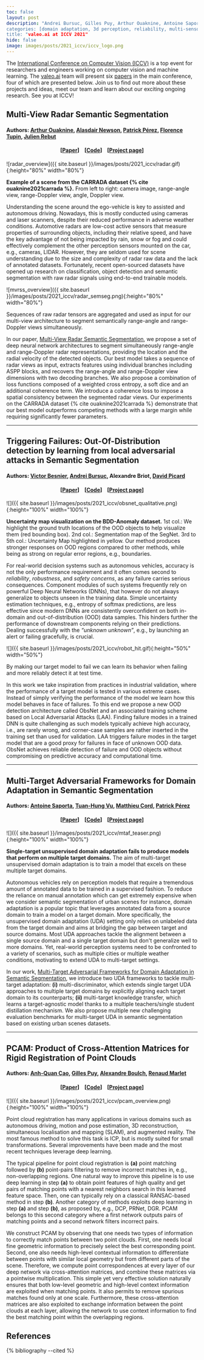 ```yaml
---
toc: false
layout: post
description: "Andrei Bursuc, Gilles Puy, Arthur Ouaknine, Antoine Saporta
categories: [domain adaptation, 3d perception, reliability, multi-sensor, limited supervision]
title: "valeo.ai at ICCV 2021"
hide: false
image: images/posts/2021_iccv/iccv_logo.png
---
```



The [International Conference on Computer Vision (ICCV)](https://iccv2021.thecvf.com/home) is a top event for researchers and engineers working on computer vision and machine learning. The [valeo.ai](https://ptrckprz.github.io/valeoai/) team will present six [papers](https://ptrckprz.github.io/vaipub/) in the main conference, four of which are presented below. Join us to find out more about these projects and ideas, meet our team and learn about our exciting ongoing research. See you at ICCV! 


## Multi-View Radar Semantic Segmentation
#### Authors: <a href="https://arthurouaknine.github.io/">Arthur Ouaknine</a>, <a href="https://sites.google.com/site/alasdairnewson/">Alasdair Newson</a>, <a href="https://ptrckprz.github.io/">Patrick Pérez</a>, <a href="https://perso.telecom-paristech.fr/tupin/">Florence Tupin</a>, <a href="https://scholar.google.com/citations?user=BJcQNcoAAAAJ&hl=fr">Julien Rebut</a>

<h4 align="center"> [<a href="https://arxiv.org/abs/2103.16214">Paper</a>] &nbsp;&nbsp; [<a href="https://github.com/valeoai/MVRSS">Code</a>] &nbsp;&nbsp; [<a href="https://valeoai.github.io/blog/publications/mvrss/">Project page</a>]</h4>


![radar_overview]({{ site.baseurl }}/images/posts/2021_iccv/radar.gif){:height="80%" width="80%"}
<div class="caption"><b>Example of a scene from the CARRADA dataset {% cite ouaknine2021carrada %}.</b> From left to right: camera image, range-angle view, range-Doppler view, angle, Doppler view.</div>

Understanding the scene around the ego-vehicle is key to assisted and autonomous driving. Nowadays, this is mostly conducted using cameras and laser scanners, despite their reduced performance in adverse weather conditions. Automotive radars are low-cost active sensors that measure properties of surrounding objects, including their relative speed, and have the key advantage of not being impacted by rain, snow or fog and could effectively complement the other perception sensors mounted on the car, e.g., cameras, LIDAR. However, they are seldom used for scene understanding due to the size and complexity of radar raw data and the lack of annotated datasets. Fortunately, recent open-sourced datasets have opened up research on classification, object detection and semantic segmentation with raw radar signals using end-to-end trainable models.


![mvrss_overview]({{ site.baseurl }}/images/posts/2021_iccv/radar_semseg.png){:height="80%" width="80%"}
<div class="caption">Sequences of raw radar tensors are aggregated and used as input for our multi-view architecture to segment semantically range-angle and range-Doppler views simultaneously.
</div>

In our paper, [Multi-View Radar Semantic Segmentation](https://arxiv.org/abs/2103.16214), we propose a set of deep neural network architectures to segment simultaneously range-angle and range-Doppler radar representations, providing the location and the radial velocity of the detected objects. Our best model takes a sequence of radar views as input, extracts features using individual branches including ASPP blocks, and recovers the range-angle and range-Doppler view dimensions with two decoding branches. We also propose a combination of loss functions composed of a weighted cross entropy, a soft dice and an additional coherence term. We introduce a coherence loss to impose a spatial consistency between the segmented radar views. Our experiments on the CARRADA dataset {% cite ouaknine2021carrada %} demonstrate that our best model outperforms competing methods with a large margin while requiring significantly fewer parameters.

<hr>

## Triggering Failures: Out-Of-Distribution detection by learning from local adversarial attacks in Semantic Segmentation
#### Authors: <a href="https://scholar.google.com/citations?user=n_C2h-QAAAAJ">Victor Besnier</a>, <a href="https://abursuc.github.io/">Andrei Bursuc</a>, Alexandre Briot, <a href="https://davidpicard.github.io/">David Picard</a>

<h4 align="center"> [<a href="https://arxiv.org/abs/2108.01634">Paper</a>] &nbsp;&nbsp; [<a href="https://github.com/valeoai/obsnet">Code</a>] &nbsp;&nbsp; [<a href="https://valeoai.github.io/blog/publications/obsnet/">Project page</a>]</h4>


![]({{ site.baseurl }}/images/posts/2021_iccv/obsnet_qualitative.png){:height="100%" width="100%"}
<div class="caption"><b>Uncertainty map visualization on the BDD-Anomaly dataset.</b> 1st col.: We highlight the ground truth locations of the OOD objects to help visualize them (red bounding box). 2nd col.: Segmentation map of the SegNet. 3rd to 5th col.: Uncertainty Map highlighted in yellow. Our method produces stronger responses on OOD regions compared to other methods, while being as strong on regular error regions, e.g., boundaries. 
</div>

For real-world decision systems such as autonomous vehicles, accuracy is not the only performance requirement and it often comes second to *reliability*, *robustness*, and *safety concerns*, as any failure carries serious consequences. Component modules of such systems frequently rely on powerful Deep Neural Networks (DNNs), that however do not always generalize to objects unseen in the training data.  Simple uncertainty estimation techniques, e.g., entropy of softmax predictions, are less effective since modern DNNs are consistently overconfident on both in-domain and out-of-distribution (OOD) data samples. This hinders further the performance of downstream components relying on their predictions. Dealing successfully with the *“unknown unknown”*, e.g., by launching an alert or failing gracefully, is crucial.


![]({{ site.baseurl }}/images/posts/2021_iccv/robot_hit.gif){:height="50%" width="50%"}
<div class="caption">By making our target model to fail we can learn its behavior when failing and more reliably detect it at test time.</div>

In this work we take inspiration from practices in industrial validation, where the performance of a target model is tested in various extreme cases. Instead of simply verifying the performance of the model we learn how this model behaves in face of failures. To this end we propose a new OOD detection architecture called ObsNet and an associated training scheme based on Local Adversarial Attacks (LAA). Finding failure modes in a trained DNN is quite challenging as such models typically achieve high accuracy, i.e., are rarely wrong, and corner-case samples are rather inserted in the training set than used for validation. LAA triggers failure modes in the target model that are a good proxy for failures in face of unknown OOD data. 
ObsNet achieves reliable detection of failure and OOD objects without compromising on predictive accuracy and computational time.


<hr>

## Multi-Target Adversarial Frameworks for Domain Adaptation in Semantic Segmentation
#### Authors:  <a href="https://scholar.google.com/citations?user=jSwfIU4AAAAJ">Antoine Saporta</a>, <a href="https://tuanhungvu.github.io/">Tuan-Hung Vu</a>, <a href="http://webia.lip6.fr/~cord/">Matthieu Cord</a>, <a href="https://ptrckprz.github.io/">Patrick Pérez</a>

<h4 align="center"> [<a href="https://arxiv.org/abs/2108.06962">Paper</a>] &nbsp;&nbsp; [<a href="https://github.com/valeoai/MTAF">Code</a>] &nbsp;&nbsp; [<a href="https://valeoai.github.io/blog/publications/mtaf/">Project page</a>]</h4>

![]({{ site.baseurl }}/images/posts/2021_iccv/mtaf_teaser.png){:height="100%" width="100%"}
<div class="caption"><b>Single-target unsupervised domain adaptation fails to produce models that perform on multiple target domains.</b> The aim of multi-target unsupervised domain adaptation is to train a model that excels on these multiple target domains.</div>

Autonomous vehicles rely on perception models that require a tremendous amount of annotated data to be trained in a supervised fashion. To reduce the reliance on manual annotation which can get extremely expensive when we consider semantic segmentation of urban scenes for instance, domain adaptation is a popular topic that leverages annotated data from a source domain to train a model on a target domain. More specifically, the unsupervised domain adaptation (UDA) setting only relies on unlabeled data from the target domain and aims at bridging the gap between target and source domains. Most UDA approaches tackle the alignment between a single source domain and a single target domain but don't generalize well to more domains. Yet, real-world perception systems need to be confronted to a variety of scenarios, such as multiple cities or multiple weather conditions, motivating to extend UDA to multi-target settings.

In our work, [Multi-Target Adversarial Frameworks for Domain Adaptation in Semantic Segmentation]("https://arxiv.org/abs/2108.06962), we introduce two UDA frameworks to tackle multi-target adaptation: **(i)** multi-discriminator, which extends single target UDA approaches to multiple target domains by explicitly aligning each target domain to its counterparts; **(ii)** multi-target knowledge transfer, which learns a target-agnostic model thanks to a multiple teachers/single student distillation mechanism. We also propose multiple new challenging evaluation benchmarks for multi-target UDA in semantic segmentation based on existing urban scenes datasets. 

<hr>

## PCAM: Product of Cross-Attention Matrices for Rigid Registration of Point Clouds
#### Authors: <a href="https://anhquancao.github.io">Anh-Quan Cao</a>, <a href="https://sites.google.com/site/puygilles/home">Gilles Puy</a>, <a href="https://www.boulch.eu/">Alexandre Boulch</a>, <a href="http://imagine.enpc.fr/~marletr/">Renaud Marlet</a>


<h4 align="center"> [<a href="http://arxiv.org/abs/2110.01269">Paper</a>] &nbsp;&nbsp; [<a href="https://github.com/valeoai/PCAM">Code</a>] &nbsp;&nbsp; [<a href="https://valeoai.github.io/blog/publications/pcam/">Project page</a>]</h4>

![]({{ site.baseurl }}/images/posts/2021_iccv/pcam_overview.png){:height="100%" width="100%"}


Point cloud registration has many applications in various domains such as autonomous driving, motion and pose estimation, 3D reconstruction, simultaneous localisation and mapping (SLAM), and augmented reality. The most famous method to solve this task is ICP, but is mostly suited for small transformations. Several improvements have been made and the most recent techniques leverage deep learning. 

The typical pipeline for point cloud registration is **(a)** point matching followed by **(b)** point-pairs filtering to remove incorrect matches in, e.g., non-overlapping regions. One natural way to improve this pipeline is to use deep learning in step **(a)** to obtain point features of high quality and get pairs of matching points with a nearest neighbors search in this learned feature space. Then, one can typically rely on a classical RANSAC-based method in step **(b)**. Another category of methods exploits deep learning in step **(a)** and step **(b)**, as proposed by, e.g., DCP, PRNet, DGR. PCAM belongs to this second category where a first network outputs pairs of matching points and a second network filters incorrect pairs.

We construct PCAM by observing that one needs two types of information to correctly match points between two point clouds. First, one needs local fine geometric information to precisely select the best corresponding point. Second, one also needs high-level contextual information to differentiate between points with similar local geometry but from different parts of the scene. Therefore, we compute point correspondences at every layer of our deep network via cross-attention matrices, and combine these matrices via a pointwise multiplication. This simple yet very effective solution naturally ensures that both low-level geometric and high-level context information are exploited when matching points. It also permits to remove spurious matches found only at one scale. Furthermore, these cross-attention matrices are also exploited to exchange information between the point clouds at each layer, allowing the network to use context information to find the best matching point within the overlapping regions.


## References

{% bibliography --cited %}


